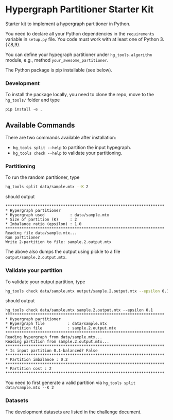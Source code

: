 # Hypergraph Partitioner Starter Kit

Starter kit to implement a hypergraph partitioner in Python.

You need to declare all your Python dependencies in the `requirements` variable in `setup.py` 
file. You code must work with at least one of Python 3.{7,8,9}.

You can define your hypegraph partitioner under `hg_tools.algorithm` module, e.g., method `your_awesome_partitioner`.

The Python package is pip installable (see below).

### Development

To install the package locally, you need to clone the repo, move to the `hg_tools/` folder and type

```
pip install -e .
```

## Available Commands

There are two commands available after installation:

* `hg_tools split --help` to partition the input hypegraph.
* `hg_tools check --help` to validate your partitioning.

### Partitioning

To run the random partitioner, type

```bash
hg_tools split data/sample.mtx --K 2
```

should output

```
*********************************************************************
* Hypergraph partitioner
* Hypergraph used           : data/sample.mtx
* Size of partition (K)     : 2
* Imbalance ratio (epsilon) : 1.0
*********************************************************************
Reading file data/sample.mtx...
Run partitioner
Write 2-partition to file: sample.2.output.mtx
```

The above also dumps the output using pickle to a file `output/sample.2.output.mtx`.

### Validate your partition

To validate your output partition, type

```bash
hg_tools check data/sample.mtx output/sample.2.output.mtx --epsilon 0.1
```

should output

```
hg_tools check data/sample.mtx sample.2.output.mtx --epsilon 0.1
*********************************************************************
* Hypergraph partitioner
* Hypergraph file          : data/sample.mtx
* Partition file           : sample.2.output.mtx
*********************************************************************
Reading hypergraph from data/sample.mtx...
Reading partition from sample.2.output.mtx...
*********************************************************************
* Is input partition 0.1-balanced? False
*********************************************************************
* Partition imbalance : 0.2
*********************************************************************
* Partition cost : 2
*********************************************************************
```
You need to first generate a valid partition via `hg_tools split data/sample.mtx --K 2`

### Datasets

The development datasets are listed in the challenge document.




